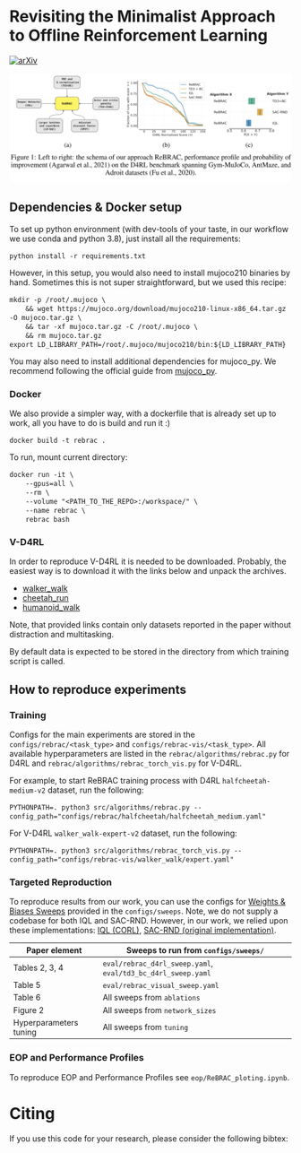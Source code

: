 # Revisiting the Minimalist Approach to Offline Reinforcement Learning

[![arXiv](https://img.shields.io/badge/arXiv-1234.56789-b31b1b.svg)](https://arxiv.org/abs/1234.56789)

<img src="figures/showcase.png" alt="Method and Results Summary" title="Method and Results Summary">

## Dependencies & Docker setup
To set up python environment (with dev-tools of your taste, in our workflow we use conda and python 3.8), 
just install all the requirements:

```commandline
python install -r requirements.txt
```

However, in this setup, you would also need to install mujoco210 binaries by hand. Sometimes this is not super straightforward,
but we used this recipe:
```commandline
mkdir -p /root/.mujoco \
    && wget https://mujoco.org/download/mujoco210-linux-x86_64.tar.gz -O mujoco.tar.gz \
    && tar -xf mujoco.tar.gz -C /root/.mujoco \
    && rm mujoco.tar.gz
export LD_LIBRARY_PATH=/root/.mujoco/mujoco210/bin:${LD_LIBRARY_PATH}
```
You may also need to install additional dependencies for mujoco_py. 
We recommend following the official guide from [mujoco_py](https://github.com/openai/mujoco-py).

### Docker

We also provide a simpler way, with a dockerfile that is already set up to work, all you have to do is build and run it :)
```commandline
docker build -t rebrac .
```
To run, mount current directory:
```commandline
docker run -it \
    --gpus=all \
    --rm \
    --volume "<PATH_TO_THE_REPO>:/workspace/" \
    --name rebrac \
    rebrac bash
```

### V-D4RL
In order to reproduce V-D4RL it is needed to be downloaded. Probably, the easiest way is to download it with the links below and unpack the archives.

* [walker_walk](https://drive.google.com/file/d/1F4LIH_khOFw1asVvXo82OMa2tZ0Ax5Op/view?usp=sharing)
* [cheetah_run](https://drive.google.com/file/d/1WR2LfK0y94C_1r2e1ps1dg6zSMHlVY_e/view?usp=sharing)
* [humanoid_walk](https://drive.google.com/file/d/1zTBL8KWR3o07BQ62jJR7CeatN7vb-vjd/view?usp=sharing)

Note, that provided  links contain only datasets reported in the paper without distraction and multitasking.

By default data is expected to be stored in the directory from which training script is called.

## How to reproduce experiments

### Training

Configs for the main experiments are stored in the `configs/rebrac/<task_type>` and `configs/rebrac-vis/<task_type>`. 
All available hyperparameters are listed in the `rebrac/algorithms/rebrac.py` for D4RL and `rebrac/algorithms/rebrac_torch_vis.py` for V-D4RL.

For example, to start ReBRAC training process with D4RL `halfcheetah-medium-v2` dataset, run the following:
```commandline
PYTHONPATH=. python3 src/algorithms/rebrac.py --config_path="configs/rebrac/halfcheetah/halfcheetah_medium.yaml"
```

For V-D4RL `walker_walk-expert-v2` dataset, run the following:
```commandline
PYTHONPATH=. python3 src/algorithms/rebrac_torch_vis.py --config_path="configs/rebrac-vis/walker_walk/expert.yaml"
```

### Targeted Reproduction
To reproduce results from our work, you can use the configs for [Weights & Biases Sweeps](https://docs.wandb.ai/guides/sweeps/quickstart) provided in the `configs/sweeps`.  Note, we do not supply a codebase for both IQL and SAC-RND. However, in our work, we relied upon these implementations: [IQL (CORL)](https://github.com/tinkoff-ai/CORL), [SAC-RND (original implementation)](https://github.com/tinkoff-ai/sac-rnd).

| Paper element          | Sweeps to run from `configs/sweeps/`                         |
|------------------------|--------------------------------------------------------------|
| Tables 2, 3, 4         | `eval/rebrac_d4rl_sweep.yaml`, `eval/td3_bc_d4rl_sweep.yaml` |
| Table 5                | `eval/rebrac_visual_sweep.yaml`                              |
| Table 6                | All sweeps from `ablations`                                  |
| Figure 2               | All sweeps from `network_sizes`                              |
| Hyperparameters tuning | All sweeps from `tuning`                                     |


### EOP and Performance Profiles
To reproduce EOP and Performance Profiles see `eop/ReBRAC_ploting.ipynb`. 

# Citing
If you use this code for your research, please consider the following bibtex:
```

```
